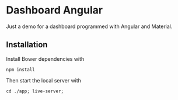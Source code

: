 # Dashboard Angular


Just a demo for a dashboard programmed with Angular and Material.

## Installation

Install Bower dependencies with

```
npm install
```

Then start the local server with

```console
cd ./app; live-server;
```
